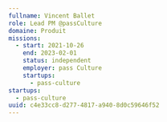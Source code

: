 ```yaml
---
fullname: Vincent Ballet
role: Lead PM @passCulture
domaine: Produit
missions:
  - start: 2021-10-26
    end: 2023-02-01
    status: independent
    employer: pass Culture
    startups:
      - pass-culture
startups:
  - pass-culture
uuid: c4e33cc8-d277-4817-a940-8d0c59646f52
---
```

